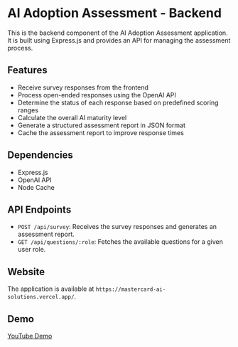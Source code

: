 # AI Adoption Assessment - Backend

This is the backend component of the AI Adoption Assessment application. It is built using Express.js and provides an API for managing the assessment process.

## Features

- Receive survey responses from the frontend
- Process open-ended responses using the OpenAI API
- Determine the status of each response based on predefined scoring ranges
- Calculate the overall AI maturity level
- Generate a structured assessment report in JSON format
- Cache the assessment report to improve response times

## Dependencies

- Express.js
- OpenAI API
- Node Cache

## API Endpoints

- `POST /api/survey`: Receives the survey responses and generates an assessment report.
- `GET /api/questions/:role`: Fetches the available questions for a given user role.

## Website

The application is available at `https://mastercard-ai-solutions.vercel.app/`.

## Demo

[YouTube Demo](https://youtu.be/Hb6lzs8-Hes)